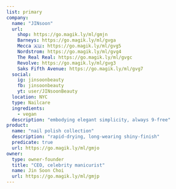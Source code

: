 ```yaml
---
list: primary
company:
  name: "JINsoon"
  url:
    shop: https://go.magik.ly/ml/gmjn
    Barneys: https://go.magik.ly/ml/gvga
    Mecca 🇦🇺: https://go.magik.ly/ml/gvg5
    Nordstrom: https://go.magik.ly/ml/gvg4
    The Real Real: https://go.magik.ly/ml/gvgc
    Revolve: https://go.magik.ly/ml/gvg3
    Saks Fifth Avenue: https://go.magik.ly/ml/gvg7
  social:
    ig: jinsoonbeauty
    fb: jinsoonbeauty
    yt: user/JINsoonBeauty
  location: NYC
  type: Nailcare
  ingredients:
    - vegan
  description: "embodying elegant simplicity, always 9-free"
product:
  name: "nail polish collection"
  description: "rapid-drying, long-wearing shiny-finish"
  predicate: true
  url: https://go.magik.ly/ml/gmjo
owner:
  type: owner-founder
  title: "CEO, celebrity manicurist"
  name: Jin Soon Choi
  url: https://go.magik.ly/ml/gmjp
---
```

